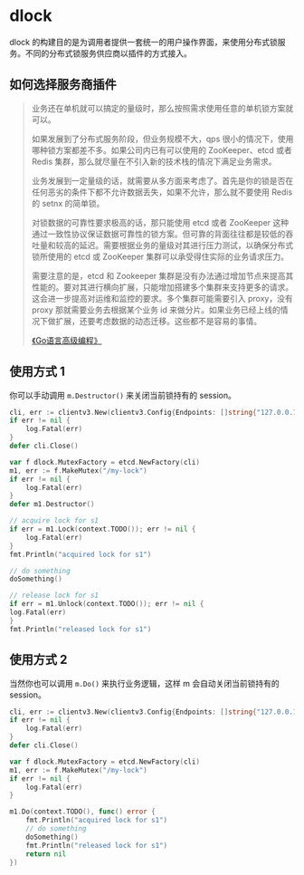 # dlock

dlock 的构建目的是为调用者提供一套统一的用户操作界面，来使用分布式锁服务。不同的分布式锁服务供应商以插件的方式接入。

## 如何选择服务商插件

> 业务还在单机就可以搞定的量级时，那么按照需求使用任意的单机锁方案就可以。 
> 
> 如果发展到了分布式服务阶段，但业务规模不大，qps 很小的情况下，使用哪种锁方案都差不多。如果公司内已有可以使用的 ZooKeeper、etcd 或者 Redis 集群，那么就尽量在不引入新的技术栈的情况下满足业务需求。
>
> 业务发展到一定量级的话，就需要从多方面来考虑了。首先是你的锁是否在任何恶劣的条件下都不允许数据丢失，如果不允许，那么就不要使用 Redis 的 setnx 的简单锁。
>
> 对锁数据的可靠性要求极高的话，那只能使用 etcd 或者 ZooKeeper 这种通过一致性协议保证数据可靠性的锁方案。但可靠的背面往往都是较低的吞吐量和较高的延迟。需要根据业务的量级对其进行压力测试，以确保分布式锁所使用的 etcd 或 ZooKeeper 集群可以承受得住实际的业务请求压力。
> 
> 需要注意的是，etcd 和 Zookeeper 集群是没有办法通过增加节点来提高其性能的。要对其进行横向扩展，只能增加搭建多个集群来支持更多的请求。这会进一步提高对运维和监控的要求。多个集群可能需要引入 proxy，没有 proxy 那就需要业务去根据某个业务 id 来做分片。如果业务已经上线的情况下做扩展，还要考虑数据的动态迁移。这些都不是容易的事情。
> 
>  [《Go语言高级编程》](https://chai2010.cn/advanced-go-programming-book/ch6-cloud/ch6-02-lock.html#627-%E5%A6%82%E4%BD%95%E9%80%89%E6%8B%A9%E5%90%88%E9%80%82%E7%9A%84%E9%94%81)

## 使用方式 1

你可以手动调用 `m.Destructor()` 来关闭当前锁持有的 session。

```go
cli, err := clientv3.New(clientv3.Config{Endpoints: []string{"127.0.0.1:20002"}})
if err != nil {
    log.Fatal(err)
}
defer cli.Close()

var f dlock.MutexFactory = etcd.NewFactory(cli)
m1, err := f.MakeMutex("/my-lock")
if err != nil {
    log.Fatal(err)
}
defer m1.Destructor()

// acquire lock for s1
if err = m1.Lock(context.TODO()); err != nil {
    log.Fatal(err)
}
fmt.Println("acquired lock for s1")

// do something
doSomething()

// release lock for s1
if err = m1.Unlock(context.TODO()); err != nil {
log.Fatal(err)
}
fmt.Println("released lock for s1")
```

## 使用方式 2

当然你也可以调用 `m.Do()` 来执行业务逻辑，这样 m 会自动关闭当前锁持有的 session。

```go
cli, err := clientv3.New(clientv3.Config{Endpoints: []string{"127.0.0.1:20002"}})
if err != nil {
    log.Fatal(err)
}
defer cli.Close()

var f dlock.MutexFactory = etcd.NewFactory(cli)
m1, err := f.MakeMutex("/my-lock")
if err != nil {
    log.Fatal(err)
}

m1.Do(context.TODO(), func() error {
    fmt.Println("acquired lock for s1")
	// do something
    doSomething()
    fmt.Println("released lock for s1")
    return nil
})
```